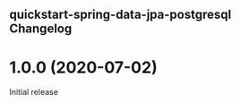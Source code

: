 ## quickstart-spring-data-jpa-postgresql Changelog

<a name="1.0.0"></a>
# 1.0.0 (2020-07-02)

Initial release
